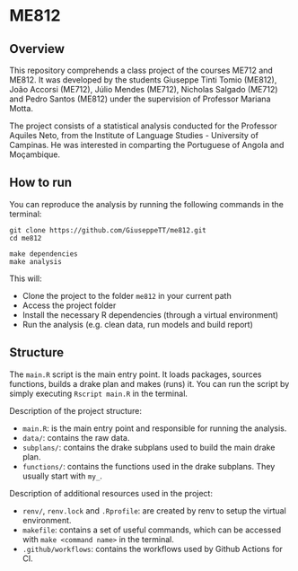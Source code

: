 # ME812

## Overview
This repository comprehends a class project of the courses ME712 and ME812. It was developed by the students Giuseppe Tinti Tomio (ME812), João Accorsi (ME712), Júlio Mendes (ME712), Nicholas Salgado (ME712) and Pedro Santos (ME812) under the supervision of Professor Mariana Motta. 

The project consists of a statistical analysis conducted for the Professor Aquiles Neto, from the Institute of Language Studies - University of Campinas. He was interested in comparting the Portuguese of Angola and Moçambique.


## How to run
You can reproduce the analysis by running the following commands in the terminal:

```
git clone https://github.com/GiuseppeTT/me812.git
cd me812

make dependencies
make analysis
```

This will:
- Clone the project to the folder ```me812``` in your current path
- Access the project folder
- Install the necessary R dependencies (through a virtual environment)
- Run the analysis (e.g. clean data, run models and build report)


## Structure
The ```main.R``` script is the main entry point. It loads packages, sources functions, builds a drake plan and makes (runs) it. You can run the script by simply executing ```Rscript main.R``` in the terminal.

Description of the project structure:
- ```main.R```: is the main entry point and responsible for running the analysis.
- ```data/```: contains the raw data.
- ```subplans/```: contains the drake subplans used to build the main drake plan.
- ```functions/```: contains the functions used in the drake subplans. They usually start with ```my_```.

Description of additional resources used in the project:
- ```renv/```, ```renv.lock``` and ```.Rprofile```: are created by renv to setup the virtual environment.
- ```makefile```: contains a set of useful commands, which can be accessed with ```make <command name>``` in the terminal.
- ```.github/workflows```: contains the workflows used by Github Actions for CI.
